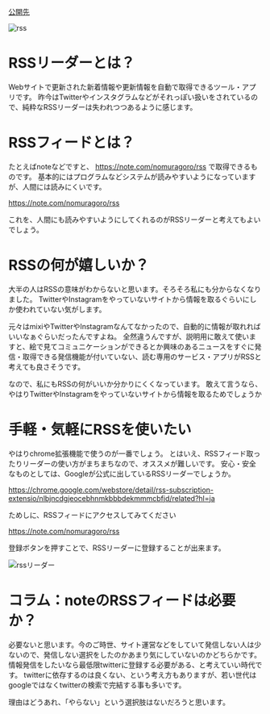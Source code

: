 [公開先](https://note.com/nomuragoro/n/nb01731aa8cca)

![rss](https://user-images.githubusercontent.com/15845907/88920675-32fcfa00-d2a8-11ea-9384-ec78d15001c8.png)

# RSSリーダーとは？

Webサイトで更新された新着情報や更新情報を自動で取得できるツール・アプリです。
昨今はTwitterやインスタグラムなどがそれっぽい扱いをされているので、純粋なRSSリーダーは失われつつあるように感じます。

# RSSフィードとは？

たとえばnoteなどですと、 https://note.com/nomuragoro/rss で取得できるものです。
基本的にはプログラムなどシステムが読みやすいようになっていますが、人間には読みにくいです。

https://note.com/nomuragoro/rss

これを、人間にも読みやすいようにしてくれるのがRSSリーダーと考えてもよいでしょう。

# RSSの何が嬉しいか？
大半の人はRSSの意味がわからないと思います。そろそろ私にも分からなくなりました。
TwitterやInstagramをやっていないサイトから情報を取るぐらいにしか使われていない気がします。

元々はmixiやTwitterやInstagramなんてなかったので、自動的に情報が取れればいいなぁぐらいだったんですよね。
全然違うんですが、説明用に敢えて使いますと、絵で見てコミュニケーションができるとか興味のあるニュースをすぐに発信・取得できる発信機能が付いていない、読む専用のサービス・アプリがRSSと考えても良さそうです。

なので、私にもRSSの何がいいか分かりにくくなっています。
敢えて言うなら、やはりTwitterやInstagramをやっていないサイトから情報を取るためでしょうか

# 手軽・気軽にRSSを使いたい

やはりchrome拡張機能で使うのが一番でしょう。
とはいえ、RSSフィード取ったりリーダーの使い方がまちまちなので、オススメが難しいです。
安心・安全なものとしては、Googleが公式に出しているRSSリーダーでしょうか。

https://chrome.google.com/webstore/detail/rss-subscription-extensio/nlbjncdgjeocebhnmkbbbdekmmmcbfjd/related?hl=ja

ためしに、RSSフィードにアクセスしてみてください

https://note.com/nomuragoro/rss

登録ボタンを押すことで、RSSリーダーに登録することが出来ます。

![rssリーダー](https://user-images.githubusercontent.com/15845907/88920788-63dd2f00-d2a8-11ea-858a-00589cbb7ebb.png)

# コラム：noteのRSSフィードは必要か？
必要ないと思います。今のご時世、サイト運営などをしていて発信しない人は少ないので、発信しない選択をしたのかあまり気にしていないのかどちらかです。
情報発信をしたいなら最低限twitterに登録する必要がある、と考えていい時代です。
twitterに依存するのは良くない、という考え方もありますが、若い世代はgoogleではなくtwitterの検索で完結する事も多いです。

理由はどうあれ、「やらない」という選択肢はないだろうと思います。
